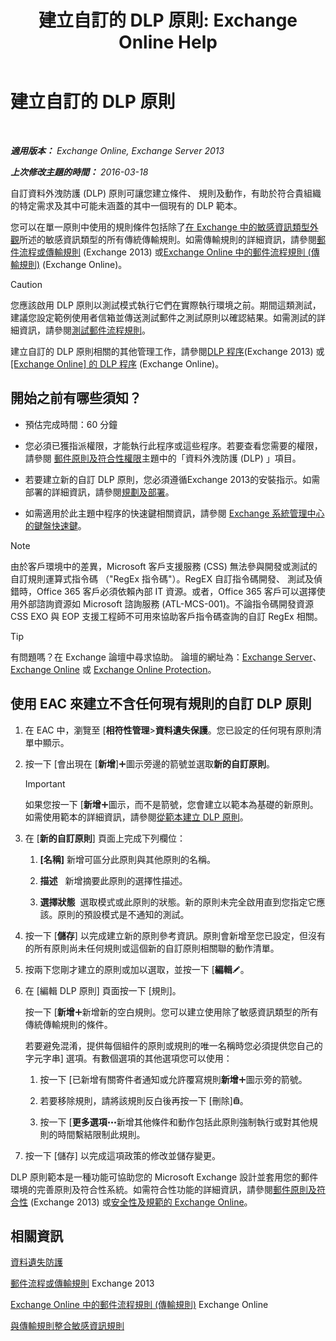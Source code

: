 ﻿---
title: '建立自訂的 DLP 原則: Exchange Online Help'
TOCTitle: 建立自訂的 DLP 原則
ms:assetid: b3299a39-9663-41e4-b76e-9d2f7879d486
ms:mtpsurl: https://technet.microsoft.com/zh-tw/library/JJ150550(v=EXCHG.150)
ms:contentKeyID: 50472408
ms.date: 05/23/2018
mtps_version: v=EXCHG.150
ms.translationtype: MT
---

# 建立自訂的 DLP 原則

 

_**適用版本：** Exchange Online, Exchange Server 2013_

_**上次修改主題的時間：** 2016-03-18_

自訂資料外洩防護 (DLP) 原則可讓您建立條件、 規則及動作，有助於符合貴組織的特定需求及其中可能未涵蓋的其中一個現有的 DLP 範本。

您可以在單一原則中使用的規則條件包括除了[在 Exchange 中的敏感資訊類型外觀](what-the-sensitive-information-types-in-exchange-look-for-exchange-online-help.md)所述的敏感資訊類型的所有傳統傳輸規則。如需傳輸規則的詳細資訊，請參閱[郵件流程或傳輸規則](mail-flow-rules-transport-rules-in-exchange-2013-exchange-2013-help.md) (Exchange 2013) 或[Exchange Online 中的郵件流程規則 (傳輸規則)](https://technet.microsoft.com/zh-tw/library/jj919238\(v=exchg.150\)) (Exchange Online)。


> [!CAUTION]  
> 您應該啟用 DLP 原則以測試模式執行它們在實際執行環境之前。期間這類測試，建議您設定範例使用者信箱並傳送測試郵件之測試原則以確認結果。如需測試的詳細資訊，請參閱<a href="test-a-mail-flow-rule-exchange-2013-help.md">測試郵件流程規則</a>。




建立自訂的 DLP 原則相關的其他管理工作，請參閱[DLP 程序](dlp-procedures-exchange-2013-help.md)(Exchange 2013) 或[\[Exchange Online\] 的 DLP 程序](https://technet.microsoft.com/zh-tw/library/jj938003\(v=exchg.150\)) (Exchange Online)。

## 開始之前有哪些須知？

  - 預估完成時間：60 分鐘

  - 您必須已獲指派權限，才能執行此程序或這些程序。若要查看您需要的權限，請參閱 [郵件原則及符合性權限](messaging-policy-and-compliance-permissions-exchange-2013-help.md)主題中的「資料外洩防護 (DLP) 」項目。

  - 若要建立新的自訂 DLP 原則，您必須遵循Exchange 2013的安裝指示。如需部署的詳細資訊，請參閱[規劃及部署](planning-and-deployment-for-exchange-2013-installation-instructions.md)。

  - 如需適用於此主題中程序的快速鍵相關資訊，請參閱 [Exchange 系統管理中心的鍵盤快速鍵](keyboard-shortcuts-in-the-exchange-admin-center-exchange-online-protection-help.md)。


> [!NOTE]  
> 由於客戶環境中的差異，Microsoft 客戶支援服務 (CSS) 無法參與開發或測試的自訂規則運算式指令碼 （&quot;RegEx 指令碼&quot;）。RegEX 自訂指令碼開發、 測試及偵錯時，Office 365 客戶必須依賴內部 IT 資源。或者，Office 365 客戶可以選擇使用外部諮詢資源如 Microsoft 諮詢服務 (ATL-MCS-001)。不論指令碼開發資源 CSS EXO 與 EOP 支援工程師不可用來協助客戶指令碼查詢的自訂 RegEx 相關。





> [!TIP]  
> 有問題嗎？在 Exchange 論壇中尋求協助。 論壇的網址為：<a href="https://go.microsoft.com/fwlink/p/?linkid=60612">Exchange Server</a>、 <a href="https://go.microsoft.com/fwlink/p/?linkid=267542">Exchange Online</a> 或 <a href="https://go.microsoft.com/fwlink/p/?linkid=285351">Exchange Online Protection</a>。




## 使用 EAC 來建立不含任何現有規則的自訂 DLP 原則

1.  在 EAC 中，瀏覽至 \[**相符性管理**\>**資料遺失保護**。您已設定的任何現有原則清單中顯示。

2.  按一下 \[會出現在 \[**新增**\]![加入圖示](images/JJ218640.c1e75329-d6d7-4073-a27d-498590bbb558(EXCHG.150).gif "加入圖示")圖示旁邊的箭號並選取**新的自訂原則**。
    
    > [!IMPORTANT]  
    > 如果您按一下 [<strong>新增</strong><img src="images/JJ218640.c1e75329-d6d7-4073-a27d-498590bbb558(EXCHG.150).gif" title="加入圖示" alt="加入圖示" />圖示，而不是箭號，您會建立以範本為基礎的新原則。如需使用範本的詳細資訊，請參閱<a href="how-to-new-dlp-data-loss-prevention-policy-template.md">從範本建立 DLP 原則</a>。


3.  在 \[**新的自訂原則**\] 頁面上完成下列欄位：
    
    1.  **\[名稱\]** 新增可區分此原則與其他原則的名稱。
    
    2.  **描述**   新增摘要此原則的選擇性描述。
    
    3.  **選擇狀態**  選取模式或此原則的狀態。新的原則未完全啟用直到您指定它應該。原則的預設模式是不通知的測試。

4.  按一下 \[**儲存**\] 以完成建立新的原則參考資訊。原則會新增至您已設定，但沒有的所有原則尚未任何規則或這個新的自訂原則相關聯的動作清單。

5.  按兩下您剛才建立的原則或加以選取，並按一下 \[**編輯**![編輯圖示](images/JJ218640.6f53ccb2-1f13-4c02-bea0-30690e6ea71d(EXCHG.150).gif "編輯圖示")。

6.  在 \[編輯 DLP 原則\] 頁面按一下 \[規則\]。
    
    按一下 \[**新增**![加入圖示](images/JJ218640.c1e75329-d6d7-4073-a27d-498590bbb558(EXCHG.150).gif "加入圖示")新增新的空白規則。您可以建立使用除了敏感資訊類型的所有傳統傳輸規則的條件。
    
    若要避免混淆，提供每個組件的原則或規則的唯一名稱時您必須提供您自己的字元字串\] 選項。有數個選項的其他選項您可以使用：
    
    1.  按一下 \[已新增有關寄件者通知或允許覆寫規則**新增**![加入圖示](images/JJ218640.c1e75329-d6d7-4073-a27d-498590bbb558(EXCHG.150).gif "加入圖示")圖示旁的箭號。
    
    2.  若要移除規則，請將該規則反白後再按一下 \[刪除\]![刪除圖示](images/JJ651670.14f639f6-61e8-4418-bbfb-0db14de9d2f5(EXCHG.150).gif "刪除圖示")。
    
    3.  按一下 \[**更多選項**![更多選項圖示](images/JJ150550.5381819e-3b21-4873-8714-e9b956290b28(EXCHG.150).gif "更多選項圖示")新增其他條件和動作包括此原則強制執行或對其他規則的時間繫結限制此規則。

7.  按一下 \[儲存\] 以完成這項政策的修改並儲存變更。

DLP 原則範本是一種功能可協助您的 Microsoft Exchange 設計並套用您的郵件環境的完善原則及符合性系統。如需符合性功能的詳細資訊，請參閱[郵件原則及符合性](messaging-policy-and-compliance-exchange-2013-help.md) (Exchange 2013) 或[安全性及規範的 Exchange Online](https://technet.microsoft.com/zh-tw/library/jj200706\(v=exchg.150\))。

## 相關資訊

[資料遺失防護](technical-overview-of-dlp-data-loss-prevention-in-exchange.md)

[郵件流程或傳輸規則](mail-flow-rules-transport-rules-in-exchange-2013-exchange-2013-help.md) Exchange 2013

[Exchange Online 中的郵件流程規則 (傳輸規則)](https://technet.microsoft.com/zh-tw/library/jj919238\(v=exchg.150\)) Exchange Online

[與傳輸規則整合敏感資訊規則](integrating-sensitive-information-rules-with-transport-rules-exchange-2013-help.md)

